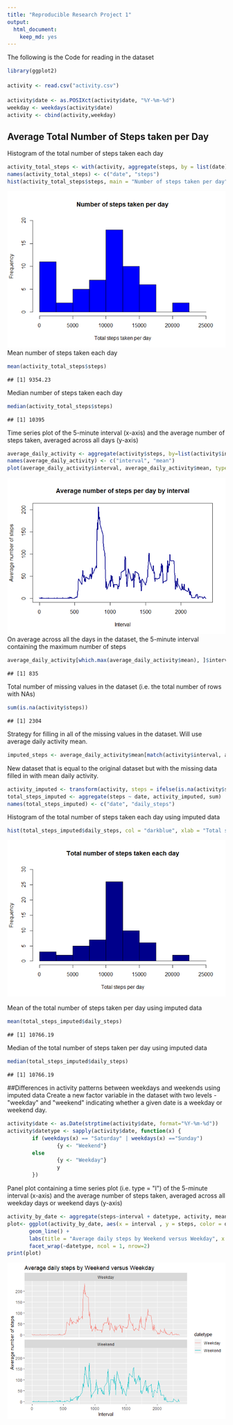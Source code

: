 ```yaml
---
title: "Reproducible Research Project 1"
output: 
  html_document: 
    keep_md: yes
---
```



The following is the Code for reading in the dataset

```r
library(ggplot2)

activity <- read.csv("activity.csv")

activity$date <- as.POSIXct(activity$date, "%Y-%m-%d")
weekday <- weekdays(activity$date)
activity <- cbind(activity,weekday)
```
## Average Total Number of Steps taken per Day
Histogram of the total number of steps taken each day


```r
activity_total_steps <- with(activity, aggregate(steps, by = list(date), FUN = sum, na.rm = TRUE))
names(activity_total_steps) <- c("date", "steps")
hist(activity_total_steps$steps, main = "Number of steps taken per day", xlab = "Total steps taken per day", col = "blue", ylim = c(0,20), breaks = seq(0,25000, by=2500))
```

![](PA1_template_files/figure-html/unnamed-chunk-2-1.png)<!-- -->
Mean number of steps taken each day

```r
mean(activity_total_steps$steps)
```

```
## [1] 9354.23
```
Median number of steps taken each day

```r
median(activity_total_steps$steps)
```

```
## [1] 10395
```
Time series plot of the 5-minute interval (x-axis) and the average number of steps taken, averaged across all days (y-axis)

```r
average_daily_activity <- aggregate(activity$steps, by=list(activity$interval), FUN=mean, na.rm=TRUE)
names(average_daily_activity) <- c("interval", "mean")
plot(average_daily_activity$interval, average_daily_activity$mean, type = "l", col="darkblue", lwd = 2, xlab="Interval", ylab="Average number of steps", main="Average number of steps per day by interval")
```

![](PA1_template_files/figure-html/unnamed-chunk-5-1.png)<!-- -->
On average across all the days in the dataset, the 5-minute interval containing the maximum number of steps

```r
average_daily_activity[which.max(average_daily_activity$mean), ]$interval
```

```
## [1] 835
```

Total number of missing values in the dataset (i.e. the total number of rows with NAs)

```r
sum(is.na(activity$steps))
```

```
## [1] 2304
```

Strategy for filling in all of the missing values in the dataset. Will use average daily activity mean.

```r
imputed_steps <- average_daily_activity$mean[match(activity$interval, average_daily_activity$interval)]
```
New dataset that is equal to the original dataset but with the missing data filled in with mean
daily activity.

```r
activity_imputed <- transform(activity, steps = ifelse(is.na(activity$steps), yes = imputed_steps, no = activity$steps))
total_steps_imputed <- aggregate(steps ~ date, activity_imputed, sum)
names(total_steps_imputed) <- c("date", "daily_steps")
```
Histogram of the total number of steps taken each day using imputed data

```r
hist(total_steps_imputed$daily_steps, col = "darkblue", xlab = "Total steps per day", ylim = c(0,30), main = "Total number of steps taken each day", breaks = seq(0,25000,by=2500))
```

![](PA1_template_files/figure-html/unnamed-chunk-10-1.png)<!-- -->

Mean of the total number of steps taken per day using imputed data

```r
mean(total_steps_imputed$daily_steps)
```

```
## [1] 10766.19
```

Median of the total number of steps taken per day using imputed data

```r
median(total_steps_imputed$daily_steps)
```

```
## [1] 10766.19
```
##Differences in activity patterns between weekdays and weekends using imputed data
Create a new factor variable in the dataset with two levels - "weekday" and "weekend" indicating whether a given date is a weekday or weekend day.

```r
activity$date <- as.Date(strptime(activity$date, format="%Y-%m-%d"))
activity$datetype <- sapply(activity$date, function(x) {
        if (weekdays(x) == "Saturday" | weekdays(x) =="Sunday") 
                {y <- "Weekend"} 
        else 
                {y <- "Weekday"}
                y
        }) 
```
Panel plot containing a time series plot (i.e. type = "l") of the 5-minute interval (x-axis) and the average number of steps taken, averaged across all weekday days or weekend days (y-axis)

```r
activity_by_date <- aggregate(steps~interval + datetype, activity, mean, na.rm = TRUE)
plot<- ggplot(activity_by_date, aes(x = interval , y = steps, color = datetype)) +
       geom_line() +
       labs(title = "Average daily steps by Weekend versus Weekday", x = "Interval", y = "Average number of steps") +
       facet_wrap(~datetype, ncol = 1, nrow=2)
print(plot)
```

![](PA1_template_files/figure-html/unnamed-chunk-14-1.png)<!-- -->



